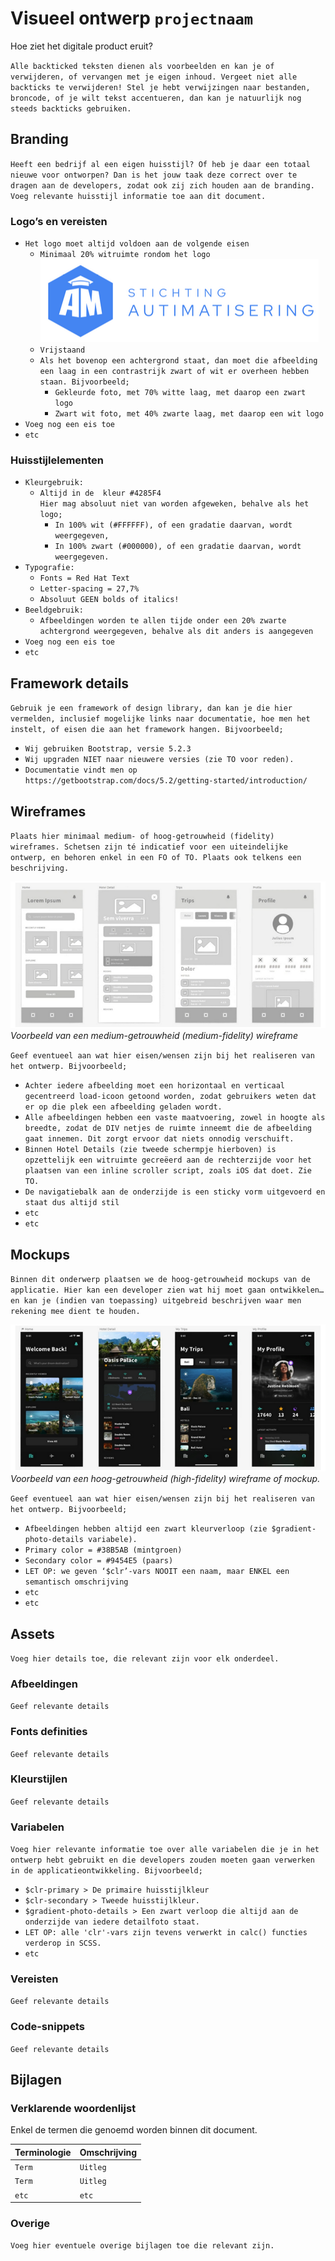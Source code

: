 # Visueel ontwerp `projectnaam`

Hoe ziet het digitale product eruit?

`Alle backticked teksten dienen als voorbeelden en kan je of verwijderen, of vervangen met je eigen inhoud. Vergeet niet alle backticks te verwijderen! Stel je hebt verwijzingen naar bestanden, broncode, of je wilt tekst accentueren, dan kan je natuurlijk nog steeds backticks gebruiken.`

## Branding

`Heeft een bedrijf al een eigen huisstijl? Of heb je daar een totaal nieuwe voor ontworpen? Dan is het jouw taak deze correct over te dragen aan de developers, zodat ook zij zich houden aan de branding. Voeg relevante huisstijl informatie toe aan dit document.`

### Logo’s en vereisten

- `Het logo moet altijd voldoen aan de volgende eisen`
  - `Minimaal 20% witruimte rondom het logo`
    <br>
    ![Voorbeeld klassendiagram](./pics/voorbeeld-logo.png)
  - `Vrijstaand`
  - `Als het bovenop een achtergrond staat, dan moet die afbeelding een laag in een contrastrijk zwart of wit er overheen hebben staan. Bijvoorbeeld;`
    - `Gekleurde foto, met 70% witte laag, met daarop een zwart logo`
    - `Zwart wit foto, met 40% zwarte laag, met daarop een wit logo`
- `Voeg nog een eis toe`
- `etc`

### Huisstijlelementen

- `Kleurgebruik:`
  - `Altijd in de  kleur #4285F4`<br>
    `Hier mag absoluut niet van worden afgeweken, behalve als het logo;`
    - `In 100% wit (#FFFFFF), of een gradatie daarvan, wordt weergegeven,`
    - `In 100% zwart (#000000), of een gradatie daarvan, wordt weergegeven.`
- `Typografie:`
  - `Fonts = Red Hat Text`
  - `Letter-spacing = 27,7%`
  - `Absoluut GEEN bolds of italics!`
- `Beeldgebruik:`
  - `Afbeeldingen worden te allen tijde onder een 20% zwarte achtergrond weergegeven, behalve als dit anders is aangegeven`
- `Voeg nog een eis toe`
- `etc`

## Framework details

`Gebruik je een framework of design library, dan kan je die hier vermelden, inclusief mogelijke links naar documentatie, hoe men het instelt, of eisen die aan het framework hangen. Bijvoorbeeld;`

- `Wij gebruiken Bootstrap, versie 5.2.3`
- `Wij upgraden NIET naar nieuwere versies (zie TO voor reden).`
- `Documentatie vindt men op https://getbootstrap.com/docs/5.2/getting-started/introduction/` 

## Wireframes

`Plaats hier minimaal medium- of hoog-getrouwheid (fidelity) wireframes. Schetsen zijn té indicatief voor een uiteindelijke ontwerp, en behoren enkel in een FO of TO. Plaats ook telkens een beschrijving.`

![Voorbeeld medium fidelity wireframe](./pics/voorbeeld-wireframe-medium-fidelity.png)<br>
_Voorbeeld van een medium-getrouwheid (medium-fidelity) wireframe_

`Geef eventueel aan wat hier eisen/wensen zijn bij het realiseren van het ontwerp. Bijvoorbeeld;`

- `Achter iedere afbeelding moet een horizontaal en verticaal gecentreerd load-icoon getoond worden, zodat gebruikers weten dat er op die plek een afbeelding geladen wordt.`
- `Alle afbeeldingen hebben een vaste maatvoering, zowel in hoogte als breedte, zodat de DIV netjes de ruimte inneemt die de afbeelding gaat innemen. Dit zorgt ervoor dat niets onnodig verschuift.`
- `Binnen Hotel Details (zie tweede schermpje hierboven) is opzettelijk een witruimte gecreëerd aan de rechterzijde voor het plaatsen van een inline scroller script, zoals iOS dat doet. Zie TO.`
- `De navigatiebalk aan de onderzijde is een sticky vorm uitgevoerd en staat dus altijd stil`
- `etc`
- `etc`

## Mockups

`Binnen dit onderwerp plaatsen we de hoog-getrouwheid mockups van de applicatie. Hier kan een developer zien wat hij moet gaan ontwikkelen… en kan je (indien van toepassing) uitgebreid beschrijven waar men rekening mee dient te houden.`

![Voorbeeld high fidelity wireframe](./pics/voorbeeld-wireframe-high-fidelity.png)<br>
_Voorbeeld van een hoog-getrouwheid (high-fidelity) wireframe of mockup._

`Geef eventueel aan wat hier eisen/wensen zijn bij het realiseren van het ontwerp. Bijvoorbeeld;`

- `Afbeeldingen hebben altijd een zwart kleurverloop (zie $gradient-photo-details variabele).`
- `Primary color = #38B5AB (mintgroen)`
- `Secondary color = #9454E5 (paars)`
- `LET OP: we geven ‘$clr’-vars NOOIT een naam, maar ENKEL een semantisch omschrijving`
- `etc`
- `etc`

## Assets

`Voeg hier details toe, die relevant zijn voor elk onderdeel.`

### Afbeeldingen

`Geef relevante details`

### Fonts definities

`Geef relevante details`

### Kleurstijlen

`Geef relevante details`

### Variabelen

`Voeg hier relevante informatie toe over alle variabelen die je in het ontwerp hebt gebruikt en die developers zouden moeten gaan verwerken in de applicatieontwikkeling. Bijvoorbeeld;`
- `$clr-primary > De primaire huisstijlkleur`
- `$clr-secondary > Tweede huisstijlkleur.`
- `$gradient-photo-details > Een zwart verloop die altijd aan de onderzijde van iedere detailfoto staat.`
- `LET OP: alle 'clr'-vars zijn tevens verwerkt in calc() functies verderop in SCSS.`
- `etc`

### Vereisten

`Geef relevante details`

### Code-snippets

`Geef relevante details`

## Bijlagen

### Verklarende woordenlijst

Enkel de termen die genoemd worden binnen dit document.


| Terminologie | Omschrijving |
| :--- | :--- |
| `Term` | `Uitleg` |
| `Term` | `Uitleg` |
| `etc` | `etc` |


### Overige

`Voeg hier eventuele overige bijlagen toe die relevant zijn.`
